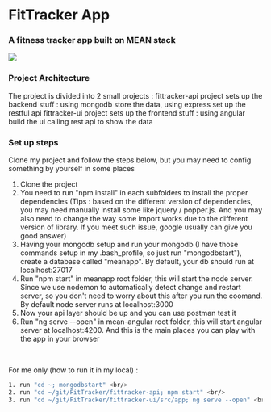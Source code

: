 <h1>FitTracker App</h1>
<h3> A fitness tracker app built on MEAN stack </h3>

<img style="-webkit-user-select: none;" src="https://media.giphy.com/media/fdzSFrkMozJWKgZ8qP/giphy.gif">

<h3>Project Architecture </h3>
The project is divided into 2 small projects : 
fittracker-api project sets up the backend stuff : using mongodb store the data, using express set up the restful api 
fittracker-ui project sets up the frontend stuff : using angular build the ui calling rest api to show the data 

<h3>Set up steps</h3>
Clone my project and follow the steps below, but you may need to config something by yourself in some places

1. Clone the project <br/>
2. You need to run "npm install" in each subfolders to install the proper dependencies (Tips : based on the different version of dependencies, you may need manually install some like jquery / popper.js. And you may also need to change the way some import works due to the different version of library. If you meet such issue, google usually can give you good answer) <br/>
3. Having your mongodb setup and run your mongodb (I have those commands setup in my .bash_profile, so just run "mongodbstart"), create a database called "meanapp". By default, your db should run at localhost:27017 <br/>
4. Run "npm start" in meanapp root folder, this will start the node server. Since we use nodemon to automatically detect change and restart server, so you don't need to worry about this after you run the coomand. By default node server runs at localhost:3000 <br/>
5. Now your api layer should be up and you can use postman test it <br/>
6. Run "ng serve --open" in mean-angular root folder, this will start angular server at localhost:4200. And this is the main places you can play with the app in your browser <br/>
<br/>

For me only (how to run it in my local) : <br/>
```bash
1. run "cd ~; mongodbstart" <br/>
2. run "cd ~/git/FitTracker/fittracker-api; npm start" <br/>
3. run "cd ~/git/FitTracker/fittracker-ui/src/app; ng serve --open" <br/>
```
